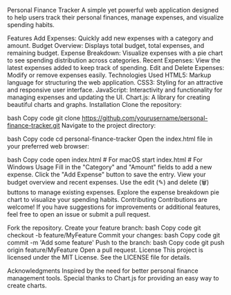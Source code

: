 Personal Finance Tracker
A simple yet powerful web application designed to help users track their personal finances, manage expenses, and visualize spending habits.

Features
Add Expenses: Quickly add new expenses with a category and amount.
Budget Overview: Displays total budget, total expenses, and remaining budget.
Expense Breakdown: Visualize expenses with a pie chart to see spending distribution across categories.
Recent Expenses: View the latest expenses added to keep track of spending.
Edit and Delete Expenses: Modify or remove expenses easily.
Technologies Used
HTML5: Markup language for structuring the web application.
CSS3: Styling for an attractive and responsive user interface.
JavaScript: Interactivity and functionality for managing expenses and updating the UI.
Chart.js: A library for creating beautiful charts and graphs.
Installation
Clone the repository:

bash
Copy code
git clone https://github.com/yourusername/personal-finance-tracker.git
Navigate to the project directory:

bash
Copy code
cd personal-finance-tracker
Open the index.html file in your preferred web browser:

bash
Copy code
open index.html  # For macOS
start index.html # For Windows
Usage
Fill in the "Category" and "Amount" fields to add a new expense.
Click the "Add Expense" button to save the entry.
View your budget overview and recent expenses.
Use the edit (✎) and delete (🗑️) buttons to manage existing expenses.
Explore the expense breakdown pie chart to visualize your spending habits.
Contributing
Contributions are welcome! If you have suggestions for improvements or additional features, feel free to open an issue or submit a pull request.

Fork the repository.
Create your feature branch:
bash
Copy code
git checkout -b feature/MyFeature
Commit your changes:
bash
Copy code
git commit -m 'Add some feature'
Push to the branch:
bash
Copy code
git push origin feature/MyFeature
Open a pull request.
License
This project is licensed under the MIT License. See the LICENSE file for details.

Acknowledgments
Inspired by the need for better personal finance management tools.
Special thanks to Chart.js for providing an easy way to create charts.
